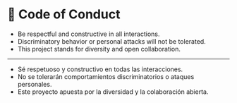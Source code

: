 # 🤝 Code of Conduct

- Be respectful and constructive in all interactions.
- Discriminatory behavior or personal attacks will not be tolerated.
- This project stands for diversity and open collaboration.

---

- Sé respetuoso y constructivo en todas las interacciones.
- No se tolerarán comportamientos discriminatorios o ataques personales.
- Este proyecto apuesta por la diversidad y la colaboración abierta.
